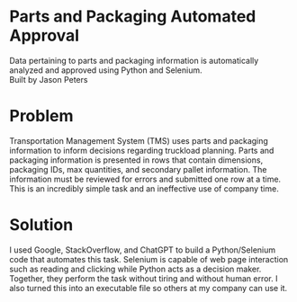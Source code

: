 # Parts and Packaging Automated Approval 
Data pertaining to parts and packaging information is automatically analyzed and approved using Python and Selenium.<br>
Built by Jason Peters
# Problem
Transportation Management System (TMS) uses parts and packaging information to inform decisions regarding truckload planning. Parts and packaging information is presented in rows that contain dimensions, packaging IDs, max quantities, and secondary pallet information. The information must be reviewed for errors and submitted one row at a time. This is an incredibly simple task and an ineffective use of company time.
# Solution
I used Google, StackOverflow, and ChatGPT to build a Python/Selenium code that automates this task. Selenium is capable of web page interaction such as reading and clicking while Python acts as a decision maker. Together, they perform the task without tiring and without human error. I also turned this into an executable file so others at my company can use it.
